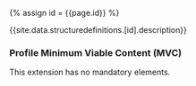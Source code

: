 
{% assign id = {{page.id}} %}

{{site.data.structuredefinitions.[id].description}}

### Profile Minimum Viable Content (MVC) ###

This extension has no mandatory elements.


